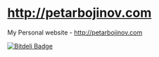 http://petarbojinov.com
==================

My Personal website - http://petarbojinov.com


[![Bitdeli Badge](https://d2weczhvl823v0.cloudfront.net/pbojinov/petarbojinov.com/trend.png)](https://bitdeli.com/free "Bitdeli Badge")

